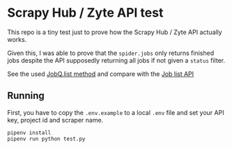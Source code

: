 # Scrapy Hub / Zyte API test

This repo is a tiny test just to prove how the Scrapy Hub / Zyte API actually works.

Given this, I was able to prove that the `spider.jobs` only returns finished jobs despite the API supposedly returning all jobs if not given a `status` filter.

See the used [JobQ.list method](https://github.com/scrapinghub/python-scrapinghub/blob/c70137acf2bec5f86d1eac38605dd7ffe68d1e52/scrapinghub/hubstorage/jobq.py#L53-L75) and compare with the [Job list API](https://docs.zyte.com/scrapy-cloud/reference/http/jobs.html#jobs-list-json-jl)


## Running

First, you have to copy the `.env.example` to a local `.env` file and set your API key, project id and scraper name.

```shell
pipenv install
pipenv run python test.py
```